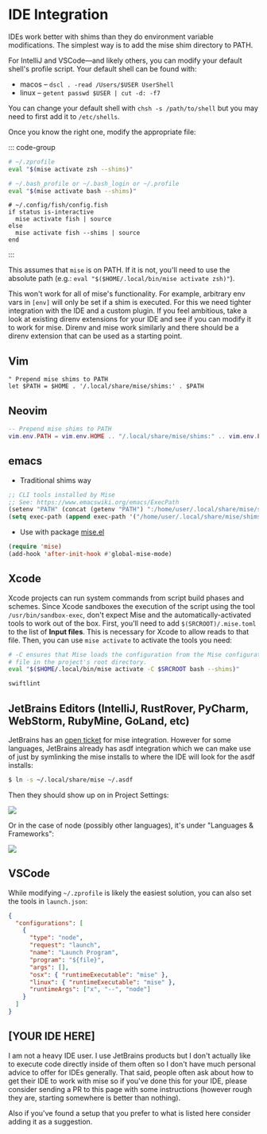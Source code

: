 # IDE Integration

IDEs work better with shims than they do environment variable modifications. The simplest way is
to add the mise shim directory to PATH.

For IntelliJ and VSCode—and likely others, you can modify your default shell's profile
script. Your default shell can be found with:

* macos – `dscl . -read /Users/$USER UserShell`
* linux – `getent passwd $USER | cut -d: -f7`

You can change your default shell with `chsh -s /path/to/shell` but you may need
to first add it to `/etc/shells`.

Once you know the right one, modify the appropriate file:

::: code-group
```zsh
# ~/.zprofile
eval "$(mise activate zsh --shims)"
```

```bash
# ~/.bash_profile or ~/.bash_login or ~/.profile
eval "$(mise activate bash --shims)"
```

```fish
# ~/.config/fish/config.fish
if status is-interactive
  mise activate fish | source
else
  mise activate fish --shims | source
end
```
:::

This assumes that `mise` is on PATH. If it is not, you'll need to use the absolute path (e.g.: `eval "$($HOME/.local/bin/mise activate zsh)"`).

This won't work for all of mise's functionality. For example, arbitrary env vars in `[env]` will only be set
if a shim is executed. For this we need tighter integration with the IDE and a custom plugin. If you feel
ambitious, take a look at existing direnv extensions for your IDE and see if you can modify it to work for mise.
Direnv and mise work similarly and there should be a direnv extension that can be used as a starting point.

## Vim

```vim
" Prepend mise shims to PATH
let $PATH = $HOME . '/.local/share/mise/shims:' . $PATH
```

## Neovim

```lua
-- Prepend mise shims to PATH
vim.env.PATH = vim.env.HOME .. "/.local/share/mise/shims:" .. vim.env.PATH
```

## emacs

- Traditional shims way

```lisp
;; CLI tools installed by Mise
;; See: https://www.emacswiki.org/emacs/ExecPath
(setenv "PATH" (concat (getenv "PATH") ":/home/user/.local/share/mise/shims"))
(setq exec-path (append exec-path '("/home/user/.local/share/mise/shims")))
```

- Use with package [mise.el](https://github.com/liuyinz/mise.el)

```lisp
(require 'mise)
(add-hook 'after-init-hook #'global-mise-mode)
```

## Xcode

Xcode projects can run system commands from script build phases and schemes. Since Xcode sandboxes the execution of the script using the tool `/usr/bin/sandbox-exec`, don't expect Mise and the automatically-activated tools to work out of the box. First, you'll need to add `$(SRCROOT)/.mise.toml` to the list of **Input files**. This is necessary for Xcode to allow reads to that file. Then, you can use `mise activate` to activate the tools you need:

```bash
# -C ensures that Mise loads the configuration from the Mise configuration 
# file in the project's root directory.
eval "$($HOME/.local/bin/mise activate -C $SRCROOT bash --shims)"

swiftlint
```

## JetBrains Editors (IntelliJ, RustRover, PyCharm, WebStorm, RubyMine, GoLand, etc)

JetBrains has an [open ticket](https://youtrack.jetbrains.com/issue/RUBY-32015/Support-the-mise-ex-rtx-ruby-tool-version-manager) for mise integration. However for some languages, JetBrains already has asdf integration which we can
make use of just by symlinking the mise installs to where the IDE will look for the asdf installs:

```sh
$ ln -s ~/.local/share/mise ~/.asdf
```

Then they should show up on in Project Settings:

![](https://github.com/jdx/mise-docs/assets/216188/b34a0e3f-7af8-45c9-85b8-2c72bd1dc226)

Or in the case of node (possibly other languages), it's under "Languages & Frameworks":

![](https://github.com/jdx/mise-docs/assets/216188/9926be1c-ab88-451a-8ace-edf2dac564b5)

## VSCode

While modifying `~/.zprofile` is likely the easiest solution, you can also set
the tools in `launch.json`:

```json
{
  "configurations": [
    {
      "type": "node",
      "request": "launch",
      "name": "Launch Program",
      "program": "${file}",
      "args": [],
      "osx": { "runtimeExecutable": "mise" },
      "linux": { "runtimeExecutable": "mise" },
      "runtimeArgs": ["x", "--", "node"]
    }
  ]
}
```

## [YOUR IDE HERE]

I am not a heavy IDE user. I use JetBrains products but I don't actually
like to execute code directly inside of them often so I don't have much
personal advice to offer for IDEs generally. That said, people often
ask about how to get their IDE to work with mise so if you've done this
for your IDE, please consider sending a PR to this page with some
instructions (however rough they are, starting somewhere is better than
nothing).

Also if you've found a setup that you prefer to what is listed here consider
adding it as a suggestion.
